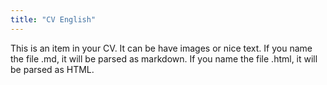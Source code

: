 ```yaml
---
title: "CV English"
---
```


This is an item in your CV. It can be have images or nice text. If you name the file .md, it will be parsed as markdown. If you name the file .html, it will be parsed as HTML. 
